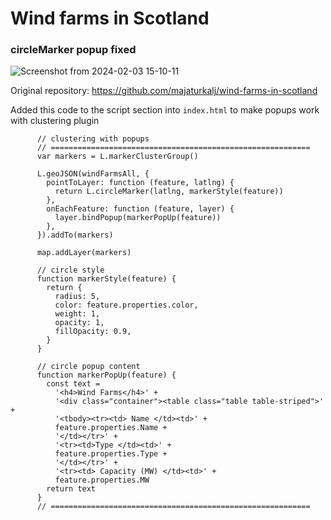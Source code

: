 # Wind farms in Scotland

### circleMarker popup fixed

![Screenshot from 2024-02-03 15-10-11](https://github.com/rmcf/wind-farms-in-scotland-cluster-popup/assets/18697688/b4a11fe0-c457-46e2-8262-e27c77bd7496)

Original repository: https://github.com/majaturkalj/wind-farms-in-scotland

Added this code to the script section into `index.html` to make popups work with clustering plugin

```JS
      // clustering with popups
      // ==========================================================
      var markers = L.markerClusterGroup()

      L.geoJSON(windFarmsAll, {
        pointToLayer: function (feature, latlng) {
          return L.circleMarker(latlng, markerStyle(feature))
        },
        onEachFeature: function (feature, layer) {
          layer.bindPopup(markerPopUp(feature))
        },
      }).addTo(markers)

      map.addLayer(markers)

      // circle style
      function markerStyle(feature) {
        return {
          radius: 5,
          color: feature.properties.color,
          weight: 1,
          opacity: 1,
          fillOpacity: 0.9,
        }
      }

      // circle popup content
      function markerPopUp(feature) {
        const text =
          '<h4>Wind Farms</h4>' +
          '<div class="container"><table class="table table-striped">' +
          '<tbody><tr><td> Name </td><td>' +
          feature.properties.Name +
          '</td></tr>' +
          '<tr><td>Type </td><td>' +
          feature.properties.Type +
          '</td></tr>' +
          '<tr><td> Capacity (MW) </td><td>' +
          feature.properties.MW
        return text
      }
      // ==========================================================

```
